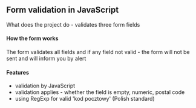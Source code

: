 ## Form validation in JavaScript

What does the project do - validates three form fields

#### How the form works
The form validates all fields and if any field not valid - the form will not be sent and will inform you by alert

#### Features

* validation by JavaScript
* validation applies - whether the field is empty, numeric, postal code
* using RegExp for valid 'kod pocztowy' (Polish standard)









